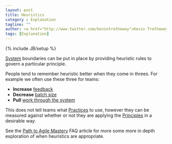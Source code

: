 ```yaml
---
layout: post
title: Heuristics
category : Explanation
tagline: ""
author: <a href="http://www.twitter.com/kevintrethewey">Kevin Trethewey</a>
tags: [Explanation]
---
```

{% include JB/setup %}

[System](/faq/WhatIsASystem) boundaries can be put in place by providing heuristic rules to govern a particular principle.

People tend to remember heuristic better when they come in threes. For example we often use these three for teams:

* **Increase** [feedback](/value/feedback)
* **Decrease** [batch size](/principle/batchsize) 
* **Pull** [work through the system](/principle/pullworkthroughthesystem)

This does not tell teams what [Practices](/practices) to use, however they can be measured against whether or not they are applying the [Principles](/principles) in a desirable way.

See the [Path to Agile Mastery](/faq/PathToAgileMastery) FAQ article for more some more in depth exploration of when heuristics are appropriate.

